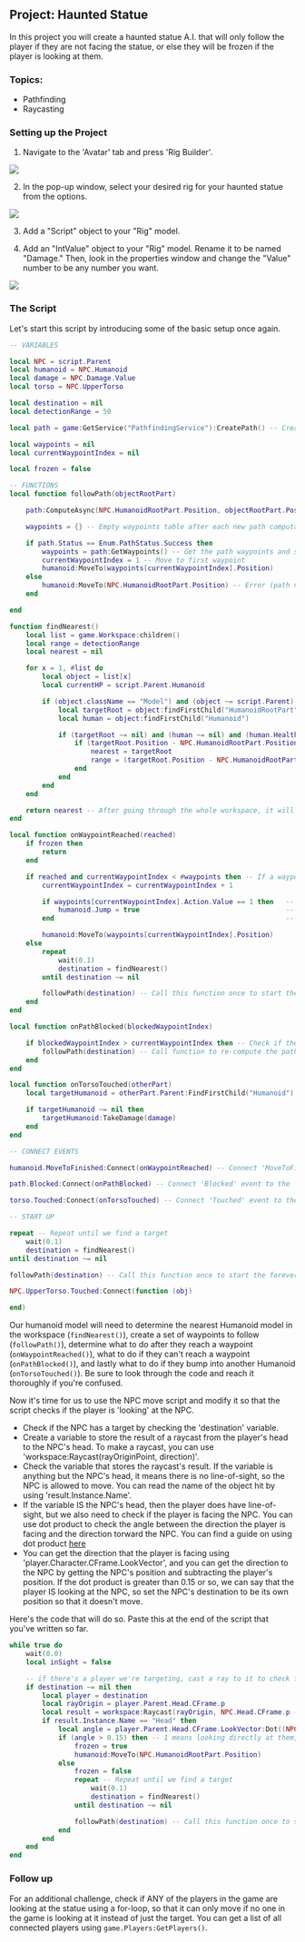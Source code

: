## Project: Haunted Statue

In this project you will create a haunted statue A.I. that will only follow the player if they are not facing the statue, or else they will be frozen if the player is looking at them.

### Topics:

  - Pathfinding
  - Raycasting

### Setting up the Project

1. Navigate to the 'Avatar' tab and press 'Rig Builder'.

![](https://drive.google.com/uc?export=view&id=1F-y7XuTK_NJtcD-27xhSyY6fGc8cFemK)

2. In the pop-up window, select your desired rig for your haunted statue from the options.

![](https://drive.google.com/uc?export=view&id=1nPoSTLtFRmAgUY89yMIy4TsPbxVDKOV1)

3. Add a "Script" object to your "Rig" model.

4. Add an "IntValue" object to your "Rig" model. Rename it to be named "Damage." Then, look in the properties window and change the "Value" number to be any number you want.

![](https://drive.google.com/uc?export=download&id=1qVknJ3nxI_vJYY5NVsFrfnAS93LSkrMP)

### The Script

Let's start this script by introducing some of the basic setup once again.

```lua
-- VARIABLES

local NPC = script.Parent
local humanoid = NPC.Humanoid
local damage = NPC.Damage.Value
local torso = NPC.UpperTorso

local destination = nil
local detectionRange = 50

local path = game:GetService("PathfindingService"):CreatePath() -- Create Path object

local waypoints = nil
local currentWaypointIndex = nil

local frozen = false

-- FUNCTIONS
local function followPath(objectRootPart)

	path:ComputeAsync(NPC.HumanoidRootPart.Position, objectRootPart.Position) -- Compute and check the path

	waypoints = {} -- Empty waypoints table after each new path computation

	if path.Status == Enum.PathStatus.Success then
		waypoints = path:GetWaypoints() -- Get the path waypoints and start Humanoid walking
		currentWaypointIndex = 1 -- Move to first waypoint
		humanoid:MoveTo(waypoints[currentWaypointIndex].Position)	
	else
		humanoid:MoveTo(NPC.HumanoidRootPart.Position) -- Error (path not found); stop humanoid
	end

end

function findNearest()
	local list = game.Workspace:children()
	local range = detectionRange
	local nearest = nil

	for x = 1, #list do
		local object = list[x]
		local currentHP = script.Parent.Humanoid

		if (object.className == "Model") and (object ~= script.Parent) then -- If this child is a Model type and not the Humanoid Model
			local targetRoot = object:findFirstChild("HumanoidRootPart")
			local human = object:findFirstChild("Humanoid")

			if (targetRoot ~= nil) and (human ~= nil) and (human.Health > 0) then -- If model has a RootPart, Humanoid, and above 0 HP...
				if (targetRoot.Position - NPC.HumanoidRootPart.Position).magnitude < range then
					nearest = targetRoot
					range = (targetRoot.Position - NPC.HumanoidRootPart.Position).magnitude
				end
			end
		end
	end

	return nearest -- After going through the whole workspace, it will return the nearest Humanoid model.
end

local function onWaypointReached(reached)
	if frozen then
		return
	end

	if reached and currentWaypointIndex < #waypoints then -- If a waypoint is reached and there is still more waypoints to go...
		currentWaypointIndex = currentWaypointIndex + 1

		if waypoints[currentWaypointIndex].Action.Value == 1 then 	-- We want the humanoid to Jump ahead of time, so after
			humanoid.Jump = true									-- the currentWaypointIndex increased by, we check to see if 
		end															-- the Action is Jump.

		humanoid:MoveTo(waypoints[currentWaypointIndex].Position)
	else
		repeat
			wait(0.1)
			destination = findNearest()
		until destination ~= nil

		followPath(destination) -- Call this function once to start the forever change
	end
end

local function onPathBlocked(blockedWaypointIndex)

	if blockedWaypointIndex > currentWaypointIndex then -- Check if the obstacle is further down the path
		followPath(destination) -- Call function to re-compute the path
	end
end

local function onTorsoTouched(otherPart)
	local targetHumanoid = otherPart.Parent:FindFirstChild("Humanoid")

	if targetHumanoid ~= nil then
		targetHumanoid:TakeDamage(damage)
	end
end

-- CONNECT EVENTS

humanoid.MoveToFinished:Connect(onWaypointReached) -- Connect 'MoveToFinished' event to the 'onWaypointReached' function

path.Blocked:Connect(onPathBlocked) -- Connect 'Blocked' event to the 'onPathBlocked' function

torso.Touched:Connect(onTorsoTouched) -- Connect 'Touched' event to the 'onTorsoTouched' function

-- START UP

repeat -- Repeat until we find a target
	wait(0.1)
	destination = findNearest()
until destination ~= nil

followPath(destination) -- Call this function once to start the forever change

NPC.UpperTorso.Touched:Connect(function (obj)

end)
```

Our humanoid model will need to determine the nearest Humanoid model in the workspace (`findNearest()`), create a set of waypoints to follow (`followPath()`), determine what to do after they reach a waypoint (`onWaypointReached()`), what to do if they can't reach a waypoint (`onPathBlocked()`), and lastly what to do if they bump into another Humanoid (`onTorsoTouched()`). Be sure to look through the code and reach it thoroughly if you're confused.

Now it's time for us to use the NPC move script and modify it so that the script checks if the player is 'looking' at the NPC.

- Check if the NPC has a target by checking the 'destination' variable.
- Create a variable to store the result of a raycast from the player's head to the NPC's head. To make a raycast, you can use 'workspace:Raycast(rayOriginPoint, direction)'.
- Check the variable that stores the raycast's result. If the variable is anything but the NPC's head, it means there is no line-of-sight, so the NPC is allowed to move. You can read the name of the object hit by using 'result.Instance.Name'.
- If the variable IS the NPC's head, then the player does have line-of-sight, but we also need to check if the player is facing the NPC. You can use dot product to check the angle between the direction the player is facing and the direction torward the NPC. You can find a guide on using dot product [here](https://devforum.roblox.com/t/the-ultimate-guide-to-vector3cross-and-vector3dot/953984)
- You can get the direction that the player is facing using 'player.Character.CFrame.LookVector', and you can get the direction to the NPC by getting the NPC's position and subtracting the player's position. If the dot product is greater than 0.15 or so, we can say that the player IS looking at the NPC, so set the NPC's destination to be its own position so that it doesn't move.

Here's the code that will do so. Paste this at the end of the script that you've written so far.

```lua
while true do
	wait(0.0)
	local inSight = false

	-- if there's a player we're targeting, cast a ray to it to check for line-of-sight
	if destination ~= nil then
		local player = destination
		local rayOrigin = player.Parent.Head.CFrame.p
		local result = workspace:Raycast(rayOrigin, NPC.Head.CFrame.p - rayOrigin)
		if result.Instance.Name == "Head" then 
			local angle = player.Parent.Head.CFrame.LookVector:Dot((NPC.Head.CFrame.p - rayOrigin).unit)
			if (angle > 0.15) then -- 1 means looking directly at them, -1 means looking opposite direction
				frozen = true
				humanoid:MoveTo(NPC.HumanoidRootPart.Position)
			else
				frozen = false
				repeat -- Repeat until we find a target
					wait(0.1)
					destination = findNearest()
				until destination ~= nil

				followPath(destination) -- Call this function once to start the forever change
			end
		end
	end
end
```

### Follow up

For an additional challenge, check if ANY of the players in the game are looking at the statue using a for-loop, so that it can only move if no one in the game is looking at it instead of just the target. You can get a list of all connected players using `game.Players:GetPlayers()`.